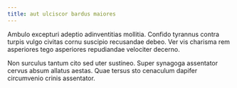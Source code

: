 ```yaml
---
title: aut ulciscor bardus maiores
---
```


Ambulo excepturi adeptio adinventitias mollitia. Confido tyrannus contra turpis vulgo civitas cornu suscipio recusandae debeo. Ver vis charisma rem asperiores tego asperiores repudiandae velociter decerno.

Non surculus tantum cito sed uter sustineo. Super synagoga assentator cervus absum allatus aestas. Quae tersus sto cenaculum dapifer circumvenio crinis assentator.